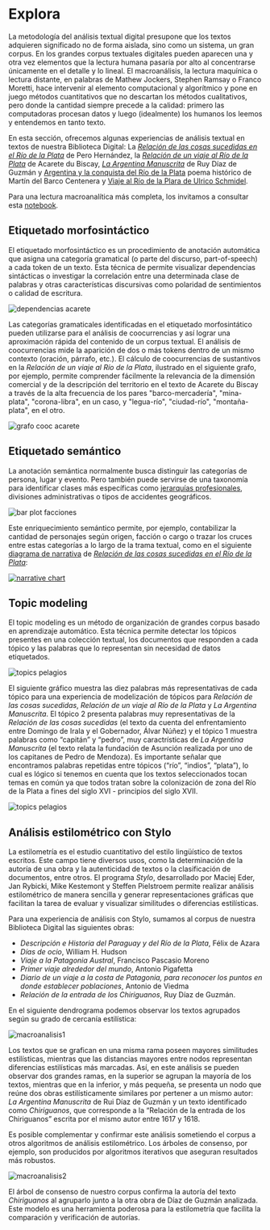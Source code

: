 # Explora

La metodología del análisis textual digital presupone que los textos adquieren significado no de forma aislada, sino como un sistema, un gran corpus. En los grandes corpus textuales digitales pueden aparecen una y otra vez elementos que la lectura humana pasaría por alto al concentrarse únicamente en el detalle y lo lineal. El macroanálisis, la lectura maquínica o lectura distante, en palabras de Mathew Jockers, Stephen Ramsay o Franco Moretti, hace intervenir al elemento computacional y algorítmico y pone en juego métodos cuantitativos que no descartan los métodos cualitativos, pero donde la cantidad siempre precede a la calidad: primero las computadoras procesan datos y luego (idealmente) los humanos los leemos y entendemos en tanto texto.

En esta sección, ofrecemos algunas experiencias de análisis textual en textos de nuestra Biblioteca Digital: La [_Relación de las cosas sucedidas en el Río de la Plata_](pero-site) de Pero Hernández, la [_Relación de un viaje al Río de la Plata_](acarete-site) de Acarete du Biscay, [_La Argentina Manuscrita_](ruy-diaz-site) de Ruy Díaz de Guzmán y [Argentina y la conquista del Río de la Plata](centenera-site) poema histórico de Martín del Barco Centenera y [Viaje al Río de la Plara de Ulrico Schmidel](ulrich-site).

Para una lectura macroanalítica más completa, los invitamos a consultar esta [notebook](https://colab.research.google.com/drive/1l487LB-PUqgs24DFqSTq2tPZ0OrTUbHB?usp=sharing).

## Etiquetado morfosintáctico
El etiquetado morfosintáctico es un procedimiento de anotación automática que asigna una categoría gramatical (o parte del discurso, part-of-speech) a cada token de un texto. Esta técnica de permite visualizar dependencias sintácticas o investigar la correlación entre una determinada clase de palabras y otras características discursivas como polaridad de sentimientos o calidad de escritura.

![dependencias acarete]({{site.baseurl}}/assets/img/explora/dependencias-dubiscay.png)

Las categorías gramaticales identificadas en el etiquetado morfosintático pueden utilizarse para el análisis de coocurrencias y así lograr una aproximación rápida del contenido de un corpus textual. El análisis de coocurrencias mide la aparición de dos o más tokens dentro de un mismo contexto (oración, párrafo, etc.). El cálculo de coocurrencias de sustantivos en la _Relación de un viaje al Río de la Plata_, ilustrado en el siguiente grafo, por ejemplo, permite comprender fácilmente la relevancia de la dimensión comercial y de la descripción del territorio en el texto de Acarete du Biscay a través de la alta frecuencia de los pares "barco-mercadería", "mina-plata", "corona-libra", en un caso, y "legua-río", "ciudad-río", "montaña-plata", en el otro.

![grafo cooc acarete]({{site.baseurl}}/assets/img/explora/cooc_sust_sust_dubiscay.png)


## Etiquetado semántico
La anotación semántica normalmente busca distinguir las categorías de persona, lugar y evento. Pero también puede servirse de una taxonomía para identificar clases más específicas como [jerarquías profesionales](https://github.com/hdcaicyt/Relacion-de-las-cosas-sucedidas/blob/master/assets/taxonomia-personajes-pero-hernandez.pdf), divisiones administrativas o tipos de accidentes geográficos. 

![bar plot facciones]({{site.baseurl}}/assets/img/explora/conteo_personajes_categ.png)

Este enriquecimiento semántico permite, por ejemplo, contabilizar la cantidad de personajes según origen, facción o cargo o trazar los cruces entre estas categorías a lo largo de la trama textual, como en el siguiente [diagrama de narrativa](http://hdlab.space/Relacion-de-las-cosas-sucedidas/narrative-chart/) de [_Relación de las cosas sucedidas en el Río de la Plata_](http://hdlab.space/Relacion-de-las-cosas-sucedidas/):

<a href="http://hdlab.space/Relacion-de-las-cosas-sucedidas/narrative-chart/" target="_blank"><img src="http://hdlab.space/Relacion-de-las-cosas-sucedidas/assets/img/narrative-chart.png" alt="narrative chart"></a>


## Topic modeling
El topic modeling es un método de organización de grandes corpus basado en aprendizaje automático. Esta técnica permite detectar los tópicos presentes en una colección textual, los documentos que responden a cada tópico y las palabras que lo representan sin necesidad de datos etiquetados.

![topics pelagios]({{site.baseurl}}/assets/img/explora/topic_texts_pelagios.png)

El siguiente gráfico muestra las diez palabras más representativas de cada tópico para una experiencia de modelización de tópicos para _Relación de las cosas sucedidas_, _Relación de un viaje al Río de la Plata_ y _La Argentina Manuscrita_. El tópico 2 presenta palabras muy representativas de la _Relación de las cosas sucedidas_ (el texto da cuenta del enfrentamiento entre Domingo de Irala y el Gobernador, Álvar Núñez) y el tópico 1 muestra palabras como “capitán” y “pedro”, muy caractrísticas de _La Argentina Manuscrita_ (el texto relata la fundación de Asunción realizada por uno de los capitanes de Pedro de Mendoza). Es importante señalar que encontramos palabras repetidas entre tópicos (“río”, “indios”, “plata”), lo cual es lógico si tenemos en cuenta que los textos seleccionados tocan temas en común ya que todos tratan sobre la colonización de zona del Río de la Plata a fines del siglo XVI - principios del siglo XVII.

![topics pelagios]({{site.baseurl}}/assets/img/explora/topic_words_pelagios.png)


## Análisis estilométrico con Stylo

La estilometría es el estudio cuantitativo del estilo lingüístico de textos escritos. Este campo tiene diversos usos, como la determinación de la autoría de una obra y la autenticidad de textos o la clasificación de documentos, entre otros. El programa _Stylo_, desarrollado por Maciej Eder, Jan Rybicki, Mike Kestemont y Steffen Pielstroem permite realizar análisis estilométrico de manera sencilla y generar representaciones gráficas que facilitan la tarea de evaluar y visualizar similitudes o diferencias estilísticas.

Para una experiencia de análisis con Stylo, sumamos al corpus de nuestra Biblioteca Digital las siguientes obras:

* _Descripción e Historia del Paraguay y del Río de la Plata_, Félix de Azara
* _Días de ocio_, William H. Hudson
* _Viaje a la Patagonia Austral_, Francisco Pascasio Moreno
* _Primer viaje alrededor del mundo_, Antonio Pigafetta
* _Diario de un viaje a la costa de Patagonia, para reconocer los puntos en donde establecer poblaciones_, Antonio de Viedma
* _Relación de la entrada de los Chiriguanos_, Ruy Díaz de Guzmán.

En el siguiente dendrograma podemos observar los textos agrupados según su grado de cercanía estilística:

![macroanalisis1]({{site.baseurl}}/assets/img/explora/macroanalisis-ngram-eder-delta.png)

Los textos que se grafican en una misma rama poseen mayores similitudes estilísticas, mientras que las distancias mayores entre nodos representan diferencias estilísticas más marcadas. Así, en este análisis se pueden observar dos grandes ramas, en la superior se agrupan la mayoría de los textos, mientras que en la inferior, y más pequeña, se presenta un nodo que reúne dos obras estilísticamente similares por pertener a un mismo autor: _La Argentina Manuscrita_ de Rui Díaz de Guzmán y un texto identificado como _Chiriguanos_, que corresponde a la “Relación de la entrada de los Chiriguanos” escrita por el mismo autor entre 1617 y 1618.

Es posible complementar y confirmar este análisis sometiendo el corpus a otros algoritmos de análisis estilométrico. Los árboles de consenso, por ejemplo, son producidos por algoritmos iterativos que aseguran resultados más robustos.

![macroanalisis2]({{site.baseurl}}/assets/img/explora/macroanalisis-consensus-tree.png)

El árbol de consenso de nuestro corpus confirma la autoría del texto _Chiriguanos_ al agruparlo junto a la otra obra de Díaz de Guzmán analizada. Este modelo es una herramienta poderosa para la estilometría que facilita la comparación y verificación de autorías.


[pero-site]: https://hdlab.space/Relacion-de-las-cosas-sucedidas
[acarete-site]: https://hdlab.space/Relacion-de-un-viaje
[ruy-diaz-site]: https://hdlab.space/La-Argentina-Manuscrita/
[centenera-site]: https://hdlab.space/argentina-y-conquista-del-rio-de-la-plata/
[ulrich-site]: https://hdlab.space/viaje-al-rio-de-la-plata/